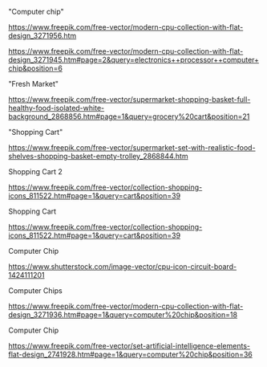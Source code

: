 
"Computer chip"

https://www.freepik.com/free-vector/modern-cpu-collection-with-flat-design_3271956.htm

https://www.freepik.com/free-vector/modern-cpu-collection-with-flat-design_3271945.htm#page=2&query=electronics++processor++computer+chip&position=6


"Fresh Market"

https://www.freepik.com/free-vector/supermarket-shopping-basket-full-healthy-food-isolated-white-background_2868856.htm#page=1&query=grocery%20cart&position=21


"Shopping Cart"

https://www.freepik.com/free-vector/supermarket-set-with-realistic-food-shelves-shopping-basket-empty-trolley_2868844.htm


Shopping Cart 2

https://www.freepik.com/free-vector/collection-shopping-icons_811522.htm#page=1&query=cart&position=39


Shopping Cart

https://www.freepik.com/free-vector/collection-shopping-icons_811522.htm#page=1&query=cart&position=39


Computer Chip

https://www.shutterstock.com/image-vector/cpu-icon-circuit-board-1424111201


Computer Chips

https://www.freepik.com/free-vector/modern-cpu-collection-with-flat-design_3271936.htm#page=1&query=computer%20chip&position=18

Computer Chip

https://www.freepik.com/free-vector/set-artificial-intelligence-elements-flat-design_2741928.htm#page=1&query=computer%20chip&position=36
